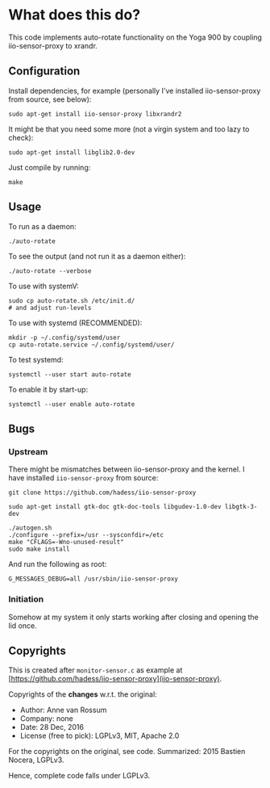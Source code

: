 # What does this do?

This code implements auto-rotate functionality on the Yoga 900 by coupling iio-sensor-proxy to xrandr.

## Configuration

Install dependencies, for example (personally I've installed iio-sensor-proxy from source, see below):

	sudo apt-get install iio-sensor-proxy libxrandr2 
	
It might be that you need some more (not a virgin system and too lazy to check):

	sudo apt-get install libglib2.0-dev

Just compile by running:

	make

## Usage

To run as a daemon:

	./auto-rotate

To see the output (and not run it as a daemon either):

	./auto-rotate --verbose

To use with systemV:

	sudo cp auto-rotate.sh /etc/init.d/
	# and adjust run-levels

To use with systemd (RECOMMENDED):

	mkdir -p ~/.config/systemd/user
	cp auto-rotate.service ~/.config/systemd/user/

To test systemd:

	systemctl --user start auto-rotate

To enable it by start-up:

	systemctl --user enable auto-rotate

## Bugs

### Upstream

There might be mismatches between iio-sensor-proxy and the kernel. I have installed `iio-sensor-proxy` from source:

	git clone https://github.com/hadess/iio-sensor-proxy

	sudo apt-get install gtk-doc gtk-doc-tools libgudev-1.0-dev libgtk-3-dev

	./autogen.sh 
	./configure --prefix=/usr --sysconfdir=/etc
	make "CFLAGS=-Wno-unused-result"
	sudo make install

And run the following as root:

	G_MESSAGES_DEBUG=all /usr/sbin/iio-sensor-proxy

### Initiation

Somehow at my system it only starts working after closing and opening the lid once.

## Copyrights

This is created after `monitor-sensor.c` as example at [https://github.com/hadess/iio-sensor-proxy](iio-sensor-proxy). 

Copyrights of the **changes** w.r.t. the original:

* Author: Anne van Rossum
* Company: none
* Date: 28 Dec, 2016
* License (free to pick): LGPLv3, MIT, Apache 2.0

For the copyrights on the original, see code. Summarized: 2015 Bastien Nocera, LGPLv3.

Hence, complete code falls under LGPLv3.
